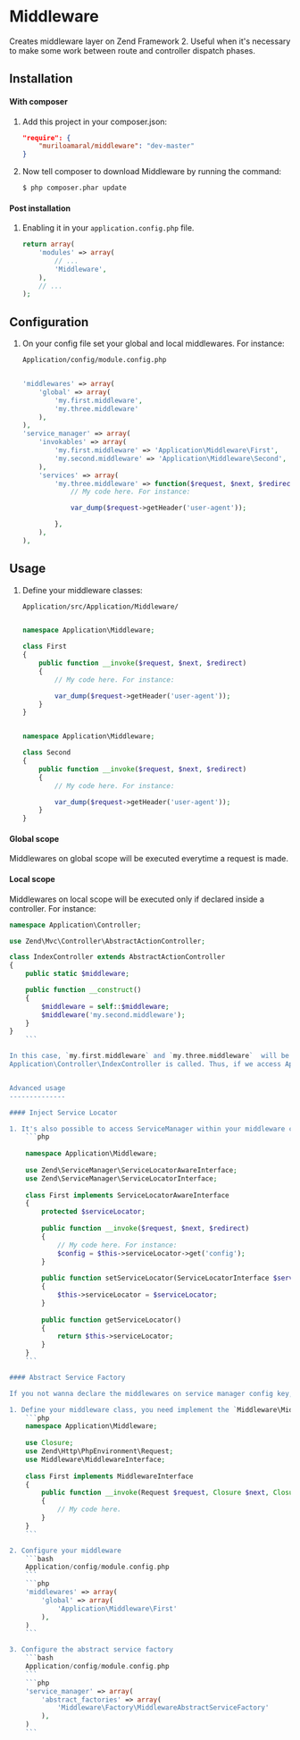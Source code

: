 Middleware
============

Creates middleware layer on Zend Framework 2. Useful when it's necessary to make some work
between route and controller dispatch phases.


Installation
------------

#### With composer

1. Add this project in your composer.json:
    ```json
    "require": {
        "muriloamaral/middleware": "dev-master"
    }
    ```

2. Now tell composer to download Middleware by running the command:
    ```bash
    $ php composer.phar update
    ```

#### Post installation

1. Enabling it in your `application.config.php` file.
    ```php
    return array(
        'modules' => array(
            // ...
            'Middleware',
        ),
        // ...
    );
    ```

Configuration
-------------

1. On your config file set your global and local middlewares. For instance:
    ```bash
    Application/config/module.config.php
    ```
    ```php
    
    'middlewares' => array(
        'global' => array(
            'my.first.middleware',
            'my.three.middleware'
        ),
    ),
    'service_manager' => array(
        'invokables' => array(
            'my.first.middleware' => 'Application\Middleware\First',
            'my.second.middleware' => 'Application\Middleware\Second',
        ),
        'services' => array(
            'my.three.middleware' => function($request, $next, $redirect) {
                // My code here. For instance:
    
                var_dump($request->getHeader('user-agent'));
    
            },
        ),
    ),
    ```

Usage
-----

1. Define your middleware classes:
    ```bash
    Application/src/Application/Middleware/
    ```
    ```php
    
    namespace Application\Middleware;
    
    class First
    {
        public function __invoke($request, $next, $redirect)
        {
            // My code here. For instance:
    
            var_dump($request->getHeader('user-agent'));
        }
    }
    ```
    ```php
    
    namespace Application\Middleware;
    
    class Second
    {
        public function __invoke($request, $next, $redirect)
        {
            // My code here. For instance:
    
            var_dump($request->getHeader('user-agent'));
        }
    }
    ```

#### Global scope
Middlewares on global scope will be executed everytime a request is made.

#### Local scope
Middlewares on local scope will be executed only if declared inside a controller. For instance:

```php
namespace Application\Controller;

use Zend\Mvc\Controller\AbstractActionController;

class IndexController extends AbstractActionController
{
    public static $middleware;

    public function __construct()
    {
        $middleware = self::$middleware;
        $middleware('my.second.middleware');
    }
}
    ```

In this case, `my.first.middleware` and `my.three.middleware`  will be always executed no matter what route is being called. Whereas `my.second.middleware` will be executed only when
Application\Controller\IndexController is called. Thus, if we access Application\Controller\IndexController both middlewares first and second will be executed.


Advanced usage
--------------

#### Inject Service Locator

1. It's also possible to access ServiceManager within your middleware classes. It's only necessary to implement ServiceLocatorAwareInterface. For instance:
    ```php
    
    namespace Application\Middleware;
    
    use Zend\ServiceManager\ServiceLocatorAwareInterface;
    use Zend\ServiceManager\ServiceLocatorInterface;
    
    class First implements ServiceLocatorAwareInterface
    {
        protected $serviceLocator;
    
        public function __invoke($request, $next, $redirect)
        {
            // My code here. For instance:
            $config = $this->serviceLocator->get('config');
        }
    
        public function setServiceLocator(ServiceLocatorInterface $serviceLocator)
        {
            $this->serviceLocator = $serviceLocator;
        }
    
        public function getServiceLocator()
        {
            return $this->serviceLocator;
        }
    }
    ```

#### Abstract Service Factory

If you not wanna declare the middlewares on service manager config key, you can use the abstract service factory provide by us.

1. Define your middleware class, you need implement the `Middleware\MiddlewareInterface`.
    ```php
    namespace Application\Middleware;
    
    use Closure;
    use Zend\Http\PhpEnvironment\Request;
    use Middleware\MiddlewareInterface;
    
    class First implements MiddlewareInterface
    {
        public function __invoke(Request $request, Closure $next, Closure $redirect)
        {
            // My code here.
        }
    }
    ```

2. Configure your middleware
    ```bash
    Application/config/module.config.php
    ```
    ```php
    'middlewares' => array(
        'global' => array(
            'Application\Middleware\First'
        ),
    )
    ```

3. Configure the abstract service factory
    ```bash
    Application/config/module.config.php
    ```
    ```php
    'service_manager' => array(
        'abstract_factories' => array(
            'Middleware\Factory\MiddlewareAbstractServiceFactory'
        ),
    )
    ```